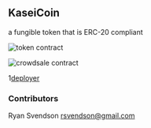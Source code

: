 ## KaseiCoin 

a fungible token that is ERC-20 compliant

![token contract](/Starter_Code/KaseiCoin_Token_Contract1.png)

![crowdsale contract](/Starter_Code/crowdsale_Contract_compilation2.png)

1[deployer](/Starter_Code/deployer_Compiled3.png)


### Contributors
Ryan Svendson
rsvendson@gmail.com